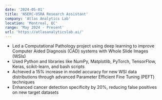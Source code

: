 ```yaml
---
date: '2024-05-01'
title: 'NSERC-USRA Research Assistant'
company: 'Atlas Analytics Lab'
location: 'Montreal, QC'
range: 'May 2024 - Present'
url: 'https://atlasanalyticslab.ai/'
---
```


- Led a Computational Pathology project using deep learning to improve Computer Aided Diagnosis (CAD) systems with Whole Slide Images (WSIs)
- Used Python and libraries like NumPy, Matplotlib, PyTorch, TensorFlow, Keras, scikit-learn, and bash scripts
- Achieved a 15% increase in model accuracy for new WSI data distributions through advanced Parameter Efficient Fine Tuning (PEFT) techniques
- Enhanced cancer detection specificity by 20%, reducing false positives on new target datasets
